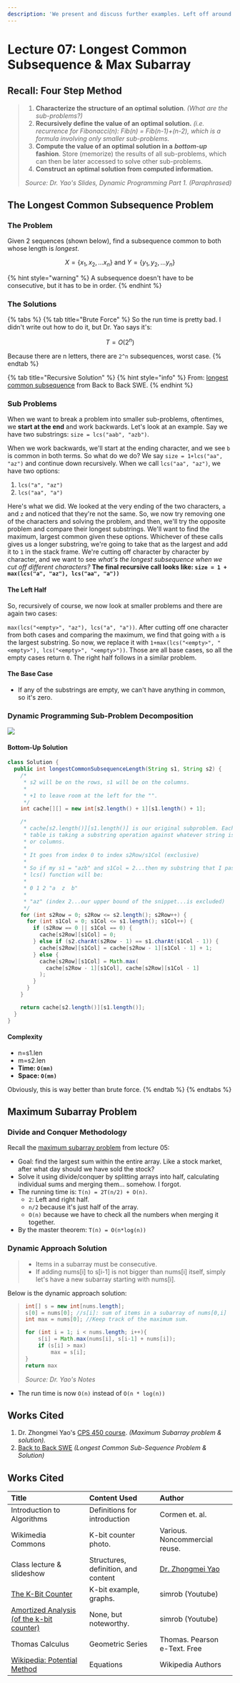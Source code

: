 ```yaml
---
description: 'We present and discuss further examples. Left off around 14:08.'
---
```


# Lecture 07: Longest Common Subsequence & Max Subarray

## Recall: Four Step Method

> 1. **Characterize the structure of an optimal solution**. _\(What are the sub-problems?\)_
> 2. **Recursively define the value of an optimal solution.** _\(i.e. recurrence for Fibonacci\(n\): Fib\(n\) = Fib\(n-1\)+\(n-2\), which is a formula involving only smaller sub-problems._
> 3. **Compute the value of an optimal solution in a** _**bottom-up**_ **fashion**. Store \(memorize\) the results of all sub-problems, which can then be later accessed to solve other sub-problems.
> 4. **Construct an optimal solution from computed information.**
>
> _Source: Dr. Yao's Slides, Dynamic Programming Part 1. \(Paraphrased\)_

## The Longest Common Subsequence Problem

### The Problem

Given 2 sequences \(shown below\), find a subsequence common to both whose length is _longest_.

$$
X=\{x_1, x_2, ... x_n\} \text{ and } Y=\{y_1, y_2, ... y_n\}
$$

{% hint style="warning" %}
A subsequence doesn't have to be consecutive, but it has to be in order.
{% endhint %}

### The Solutions

{% tabs %}
{% tab title="Brute Force" %}
So the run time is pretty bad. I didn't write out how to do it, but Dr. Yao says it's:



$$
T=O(2^n)
$$

Because there are n letters, there are `2^n` subsequences, worst case. 
{% endtab %}

{% tab title="Recursive Solution" %}
{% hint style="info" %}
From: [longest common subsequence](https://www.youtube.com/watch?v=ASoaQq66foQ) from Back to Back SWE.
{% endhint %}

### Sub Problems

When we want to break a problem into smaller sub-problems, oftentimes, we **start at the end** and work backwards. Let's look at an example. Say we have two substrings: `size = lcs("aab", "azb")`.

When we work backwards, we'll start at the ending character, and we see `b` is common in both terms. So what do we do? We say `size = 1+lcs("aa", "az")` and continue down recursively. When we call `lcs("aa", "az")`, we have two options:

1. `lcs("a", "az")`
2. `lcs("aa", "a")`

Here's what we did. We looked at the very ending of the two characters, `a` and `z` and noticed that they're not the same. So, we now try removing one of the characters and solving the problem, and then, we'll try the opposite problem and compare their longest substrings. We'll want to find the maximum, largest common given these options. Whichever of these calls gives us a longer substring, we're going to take that as the largest and add it to `1` in the stack frame. We're cutting off character by character by character, and we want to see _what's the longest subsequence when we cut off different characters?_ **The final recursive call looks like: `size = 1 + max(lcs("a", "az"), lcs("aa", "a"))`**

#### The Left Half

So, recursively of course, we now look at smaller problems and there are again two cases:

`max(lcs("<empty>", "az"), lcs("a", "a"))`. After cutting off one character from both cases and comparing the maximum, we find that going with `a` is the largest substring. So now, we replace it with `1+max(lcs("<empty>", "<empty>"), lcs("<empty>", "<empty>"))`. Those are all base cases, so all the empty cases return `0`. The right half follows in a similar problem.

#### The Base Case

* If any of the substrings are empty, we can't have anything in common, so it's zero. 

### Dynamic Programming Sub-Problem Decomposition

![](../../.gitbook/assets/dynamic-programming-sub-problem-subsequence-decomposition.jpeg)

#### Bottom-Up Solution

```java
class Solution {
  public int longestCommonSubsequenceLength(String s1, String s2) {
    /*
     * s2 will be on the rows, s1 will be on the columns.
     * 
     * +1 to leave room at the left for the "".
     */
    int cache[][] = new int[s2.length() + 1][s1.length() + 1];

    /*
     * cache[s2.length()][s1.length()] is our original subproblem. Each entry in the
     * table is taking a substring operation against whatever string is on the rows
     * or columns.
     * 
     * It goes from index 0 to index s2Row/s1Col (exclusive)
     * 
     * So if my s1 = "azb" and s1Col = 2...then my substring that I pass to the
     * lcs() function will be:
     * 
     * 0 1 2 "a  z  b"
     * 
     * "az" (index 2...our upper bound of the snippet...is excluded)
     */
    for (int s2Row = 0; s2Row <= s2.length(); s2Row++) {
      for (int s1Col = 0; s1Col <= s1.length(); s1Col++) {
        if (s2Row == 0 || s1Col == 0) {
          cache[s2Row][s1Col] = 0;
        } else if (s2.charAt(s2Row - 1) == s1.charAt(s1Col - 1)) {
          cache[s2Row][s1Col] = cache[s2Row - 1][s1Col - 1] + 1;
        } else {
          cache[s2Row][s1Col] = Math.max(
            cache[s2Row - 1][s1Col], cache[s2Row][s1Col - 1]
          );
        }
      }
    }

    return cache[s2.length()][s1.length()];
  }
}
```

#### Complexity

* n=s1.len
* m=s2.len
* **Time: `O(mn)`**
* **Space: `O(mn)`**

Obviously, this is way better than brute force.
{% endtab %}
{% endtabs %}

## Maximum Subarray Problem

### Divide and Conquer Methodology

Recall the [maximum subarray problem](../divide-and-conquer/lecture-05-divide-and-conquer-analysis.md#maximum-contiguous-subarray-problem) from lecture 05:

* Goal: find the largest sum within the entire array. Like a stock market, after what day should we have sold the stock?
* Solve it using divide/conquer by splitting arrays into half, calculating individual sums and merging them... somehow. I forgot.
* The running time is: `T(n) = 2T(n/2) + O(n)`.
  * `2`: Left and right half.
  * `n/2` because it's just half of the array.
  * `O(n)` because we have to check all the numbers when merging it together.
* By the master theorem: `T(n) = O(n*log(n))`

### Dynamic Approach Solution

> * Items in a subarray must be consecutive.
> * If adding nums\[i\] to s\[i-1\] is not bigger than nums\[i\] itself, simply let's have a new subarray starting with nums\[i\].

Below is the dynamic approach solution:

> ```java
> int[] s = new int[nums.length];
> s[0] = nums[0]; //s[i]: sum of items in a subarray of nums[0,i]
> int max = nums[0]; //Keep track of the maximum sum.
>
> for (int i = 1; i < nums.length; i++){
>     s[i] = Math.max(nums[i], s[i-1] + nums[i]);
>     if (s[i] > max)
>         max = s[i];
> }
> return max
> ```
>
> _Source: Dr. Yao's Notes_

* The run time is now `O(n)` instead of `O(n * log(n))`

## Works Cited

1. Dr. Zhongmei Yao's [CPS 450 course](http://academic.udayton.edu/zhongmeiyao/450592.html). _\(Maximum Subarray problem & solution\)._
2. [Back to Back SWE](https://backtobackswe.com/platform/content/quicksort/code) _\(Longest Common Sub-Sequence Problem & Solution\)_

## Works Cited

| Title | Content Used | Author |
| :--- | :--- | :--- |
| Introduction to Algorithms | Definitions for introduction | Cormen et. al. |
| Wikimedia Commons | K-bit counter photo. | Various. Noncommercial reuse. |
| Class lecture & slideshow | Structures, definition, and content | [Dr. Zhongmei Yao](http://academic.udayton.edu/zhongmeiyao/) |
| [The K-Bit Counter](https://www.youtube.com/watch?v=2kUTu0sI_Rs) | K-bit example, graphs. | simrob \(Youtube\) |
| [Amortized Analysis \(of the k-bit counter\)](https://www.youtube.com/watch?v=U5XKyIVy2Vc) | None, but noteworthy. | simrob \(Youtube\) |
| Thomas Calculus | Geometric Series | Thomas. Pearson e-Text. Free |
| [Wikipedia: Potential Method](https://en.wikipedia.org/wiki/Potential_method) | Equations | Wikipedia Authors |











